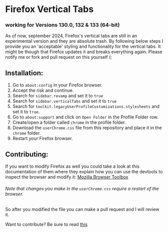 <h1>Firefox Vertical Tabs</h1>
<h3>working for Versions 130.0, 132 &amp; 133 (64-bit)</h3>
<p>
As of now, september 2024, Firefox's vertical tabs are still in an 
experimental version and they are absolute trash. By following below steps 
I provide you an 'acceptable' styling and functionality for the vertical tabs.
It might be though that Firefox updates it and breaks everything again. 
Please notify me or fork and pull request on this yourself (:
</p>
<h2>Installation:</h2>
<ol>
  <li>Go to <code>about:config</code> in your Firefox browser.</li>
  <li>Accept the risk and continue.</li>
  <li>Search for <code>sidebar.revamp</code> and set it to <code>true</code></li>
  <li>Search for <code>sidebar.verticalTabs</code> and set it to <code>true</code></li>
  <li>Search for <code>toolkit.legacyUserProfileCustomizations.stylesheets</code> and set it to <code>true</code>.</li>
  <li>Go to <code>about:support</code> and click on <code>Open Folder</code> in the Profile Folder row.</li>
  <li>Create/open a folder called <code>chrome</code> in the profile folder.</li>
  <li>Download the <code>userChrome.css</code> file from this repository and place it in the <code>chrome</code> folder.</li>
  <li>Restart your Firefox browser.</li>
</ol>
<h2>Contributing:</h2>
<p>
If you want to modify Firefox as well you could take a look at 
this documentation of them where they explain how you can use the
devtools to inspect the browser and modify it:
<a href="https://firefox-source-docs.mozilla.org/devtools-user/browser_toolbox/index.html">Mozilla Browser Toolbox</a>
</p>
<h6><i>Note that changes you make in the <code>userChrome.css</code> require a restart of the browser.</i></h6>
So after you modified the file you can make a pull request and I will review it.
<p>Want to contribute? Be sure to read <a href="https://github.com/LuckyLuuk12/firefox-vertical-tabs/blob/master/CONTRIBUTING.md">this</a></p>

